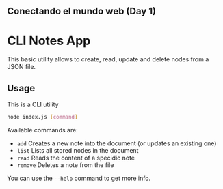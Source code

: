 **Conectando el mundo web** (Day 1)
---
# CLI Notes App
This basic utility allows to create, read, update and delete nodes from a JSON file. 

## Usage
This is a CLI utility
```bash
node index.js [command]
```
Available commands are:
- `add` Creates a new note into the document (or updates an existing one)
- `list` Lists all stored nodes in the document
- `read` Reads the content of a specidic note
- `remove` Deletes a note from the file 

You can use the `--help` command to get more info. 
